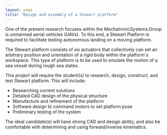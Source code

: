 ```yaml
---
layout: page
title: "Design and assembly of a Stewart platform"
---
```


One of the present research focuses within the MechatronicSystems.Group is unmanned aerial vehicles (UAVs). To this end, a Stewart Platform is required to facilitate testing autonomous landing on a moving platform.

The Stewart platform consists of six actuators that collectively can set an arbitrary position and orientation of a rigid body within the platform's workspace. This type of platform is to be used to emulate the motion of a sea vessel during rough sea states.

This project will require the student(s) to research, design, construct, and test Stewart platform. This will include:

<ul>
  <li>Researching current solutions</li>
  <li>Detailed CAD design of the physical structure</li>
  <li>Manufacture and refinement of the platform</li>
  <li>Software design to command motors to set platform pose</li>
  <li>Preliminary testing of the system</li>
</ul>

The ideal candidate(s) will have strong CAD and design ability, and also be comfortable with determining and using forward/inverse kinematics.

